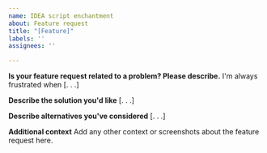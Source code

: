 ```yaml
---
name: IDEA script enchantment
about: Feature request
title: "[Feature]"
labels: ''
assignees: ''

---
```


**Is your feature request related to a problem? Please describe.**
I'm always frustrated when [. . .]

**Describe the solution you'd like**
[. . .]

**Describe alternatives you've considered**
[. . .]

**Additional context**
Add any other context or screenshots about the feature request here.
